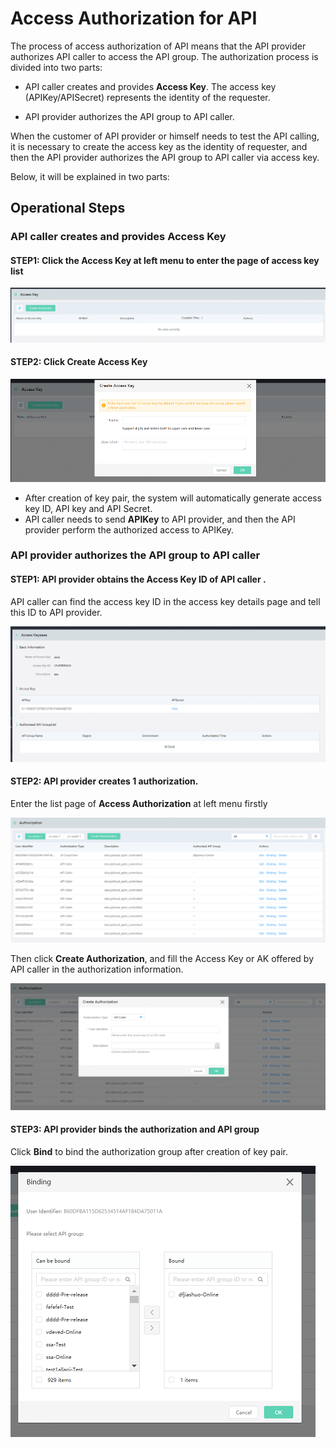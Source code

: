 # Access Authorization for API

The process of access authorization of API means that the API provider authorizes API caller to access the API group. The authorization process is divided into two parts:

- API caller creates and provides **Access Key**. The access key (APIKey/APISecret) represents the identity of the requester.

- API provider authorizes the API group to API caller.

When the customer of API provider or himself needs to test the API calling, it is necessary to create the access key as the identity of requester, and then the API provider authorizes the API group to API caller via access key.

Below, it will be explained in two parts:


## Operational Steps
### API caller creates and provides **Access Key** 
#### STEP1: Click the **Access Key** at left menu to enter the page of access key list

![Access key list page ](../../../../../image/Internet-Middleware/API-Gateway/fwmy-list.png)

#### STEP2: Click **Create Access Key**

![Create access key](../../../../../image/Internet-Middleware/API-Gateway/fwmy-add.png)

- After creation of key pair, the system will automatically generate access key ID, API key and API Secret.
- API caller needs to send **APIKey** to API provider, and then the API provider perform the authorized access to APIKey.


### API provider authorizes the API group to API caller

#### STEP1: API provider obtains the Access Key ID of API caller .

API caller can find the access key ID in the access key details page and tell this ID to API provider.


![Access Key details page](../../../../../image/Internet-Middleware/API-Gateway/fwmy-xqy.png)
 
 
 

 
#### STEP2: API provider creates 1 authorization.

Enter the list page of **Access Authorization** at left menu firstly

![Access authorization page](../../../../../image/Internet-Middleware/API-Gateway/fwsq-list.png)

Then click **Create Authorization**, and fill the Access Key or AK offered by API caller in the authorization information.

![Create authorization](../../../../../image/Internet-Middleware/API-Gateway/fwsq-add.png)


#### STEP3: API provider binds the authorization and API group

Click **Bind** to bind the authorization group after creation of key pair.

![Associate authorization](../../../../../image/Internet-Middleware/API-Gateway/fwsq-bd.png)



  
